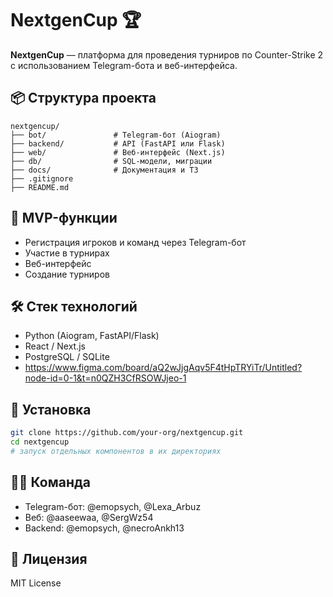 # NextgenCup 🏆

**NextgenCup** — платформа для проведения турниров по Counter-Strike 2 с использованием Telegram-бота и веб-интерфейса.

## 📦 Структура проекта

```
nextgencup/
├── bot/               # Telegram-бот (Aiogram)
├── backend/           # API (FastAPI или Flask)
├── web/               # Веб-интерфейс (Next.js)
├── db/                # SQL-модели, миграции
├── docs/              # Документация и ТЗ
├── .gitignore
├── README.md
```

## 🚀 MVP-функции
- Регистрация игроков и команд через Telegram-бот
- Участие в турнирах
- Веб-интерфейс
- Создание турниров

## 🛠️ Стек технологий
- Python (Aiogram, FastAPI/Flask)
- React / Next.js
- PostgreSQL / SQLite
- https://www.figma.com/board/aQ2wJjgAqv5F4tHpTRYiTr/Untitled?node-id=0-1&t=n0QZH3CfRSOWJjeo-1

## 🧪 Установка
```bash
git clone https://github.com/your-org/nextgencup.git
cd nextgencup
# запуск отдельных компонентов в их директориях
```

## 🧑‍💻 Команда
- Telegram-бот: @emopsych, @Lexa_Arbuz
- Веб: @aaseewaa, @SergWz54
- Backend: @emopsych, @necroAnkh13

## 📄 Лицензия
MIT License

